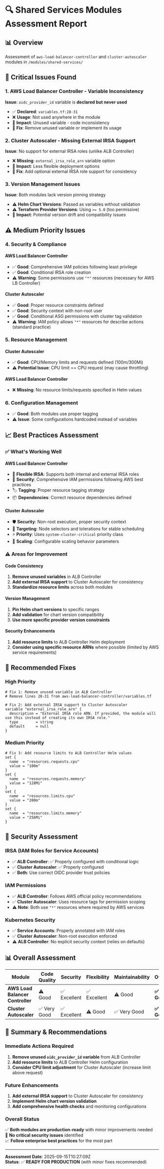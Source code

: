 # 🔍 Shared Services Modules Assessment Report

## 📊 **Overview**
Assessment of `aws-load-balancer-controller` and `cluster-autoscaler` modules in `/modules/shared-services/`

## 🚨 **Critical Issues Found**

### **1. AWS Load Balancer Controller - Variable Inconsistency**
**Issue**: `oidc_provider_id` variable is **declared but never used**
- ✅ **Declared**: `variables.tf:28-31`
- ❌ **Usage**: Not used anywhere in the module
- 🔧 **Impact**: Unused variable - code inconsistency
- 🎯 **Fix**: Remove unused variable or implement its usage

### **2. Cluster Autoscaler - Missing External IRSA Support**
**Issue**: No support for external IRSA roles (unlike ALB Controller)
- ❌ **Missing**: `external_irsa_role_arn` variable option
- 🔧 **Impact**: Less flexible deployment options
- 🎯 **Fix**: Add optional external IRSA role support for consistency

### **3. Version Management Issues**
**Issue**: Both modules lack version pinning strategy
- ⚠️ **Helm Chart Versions**: Passed as variables without validation
- ⚠️ **Terraform Provider Versions**: Using `>= 5.0` (too permissive)
- 🔧 **Impact**: Potential version drift and compatibility issues

## ⚠️ **Medium Priority Issues**

### **4. Security & Compliance**

#### **AWS Load Balancer Controller**
- ✅ **Good**: Comprehensive IAM policies following least privilege
- ✅ **Good**: Conditional IRSA role creation
- ⚠️ **Warning**: Some permissions use `"*"` resources (necessary for AWS LB Controller)

#### **Cluster Autoscaler**
- ✅ **Good**: Proper resource constraints defined
- ✅ **Good**: Security context with non-root user
- ✅ **Good**: Conditional ASG permissions with cluster tag validation
- ⚠️ **Warning**: IAM policy allows `"*"` resources for describe actions (standard practice)

### **5. Resource Management**

#### **Cluster Autoscaler**
- ✅ **Good**: CPU/Memory limits and requests defined (100m/300Mi)
- ⚠️ **Potential Issue**: CPU limit == CPU request (may cause throttling)

#### **AWS Load Balancer Controller**
- ❌ **Missing**: No resource limits/requests specified in Helm values

### **6. Configuration Management**
- ✅ **Good**: Both modules use proper tagging
- ⚠️ **Issue**: Some configurations hardcoded instead of variables

## 📈 **Best Practices Assessment**

### **✅ What's Working Well**

#### **AWS Load Balancer Controller**
- 🎯 **Flexible IRSA**: Supports both internal and external IRSA roles
- 🔐 **Security**: Comprehensive IAM permissions following AWS best practices
- 🏷️ **Tagging**: Proper resource tagging strategy
- 📦 **Dependencies**: Correct resource dependencies defined

#### **Cluster Autoscaler**
- 🛡️ **Security**: Non-root execution, proper security context
- 🎯 **Targeting**: Node selectors and tolerations for stable scheduling
- ⚡ **Priority**: Uses `system-cluster-critical` priority class
- 🔄 **Scaling**: Configurable scaling behavior parameters

### **⚠️ Areas for Improvement**

#### **Code Consistency**
1. **Remove unused variables** in ALB Controller
2. **Add external IRSA support** to Cluster Autoscaler for consistency
3. **Standardize resource limits** across both modules

#### **Version Management**
1. **Pin Helm chart versions** to specific ranges
2. **Add validation** for chart version compatibility
3. **Use more specific provider version constraints**

#### **Security Enhancements**
1. **Add resource limits** to ALB Controller Helm deployment
2. **Consider using specific resource ARNs** where possible (limited by AWS service requirements)

## 🔧 **Recommended Fixes**

### **High Priority**
```hcl
# Fix 1: Remove unused variable in ALB Controller
# Remove lines 28-31 from aws-load-balancer-controller/variables.tf

# Fix 2: Add external IRSA support to Cluster Autoscaler
variable "external_irsa_role_arn" {
  description = "External IRSA role ARN. If provided, the module will use this instead of creating its own IRSA role."
  type        = string
  default     = null
}
```

### **Medium Priority**
```hcl
# Fix 3: Add resource limits to ALB Controller Helm values
set {
  name  = "resources.requests.cpu"
  value = "100m"
}
set {
  name  = "resources.requests.memory"
  value = "128Mi"
}
set {
  name  = "resources.limits.cpu"
  value = "200m"
}
set {
  name  = "resources.limits.memory"
  value = "256Mi"
}
```

## 🎯 **Security Assessment**

### **IRSA (IAM Roles for Service Accounts)**
- ✅ **ALB Controller**: ✅ Properly configured with conditional logic
- ✅ **Cluster Autoscaler**: ✅ Properly configured
- ✅ **Both**: Use correct OIDC provider trust policies

### **IAM Permissions**
- ✅ **ALB Controller**: Follows AWS official policy recommendations
- ✅ **Cluster Autoscaler**: Uses resource tags for permission scoping
- ⚠️ **Note**: Both use `"*"` resources where required by AWS services

### **Kubernetes Security**
- ✅ **Service Accounts**: Properly annotated with IAM roles
- ✅ **Cluster Autoscaler**: Non-root execution enforced
- ⚠️ **ALB Controller**: No explicit security context (relies on defaults)

## 📊 **Overall Assessment**

| Module | Code Quality | Security | Flexibility | Maintainability | Overall |
|--------|-------------|----------|-------------|----------------|---------|
| **AWS Load Balancer Controller** | ⚠️ Good | ✅ Excellent | ✅ Excellent | ⚠️ Good | **✅ Good** |
| **Cluster Autoscaler** | ✅ Very Good | ✅ Excellent | ⚠️ Good | ✅ Very Good | **✅ Very Good** |

## 🎯 **Summary & Recommendations**

### **Immediate Actions Required**
1. **Remove unused `oidc_provider_id` variable** from ALB Controller
2. **Add resource limits** to ALB Controller Helm configuration
3. **Consider CPU limit adjustment** for Cluster Autoscaler (increase limit above request)

### **Future Enhancements**
1. **Add external IRSA support** to Cluster Autoscaler for consistency
2. **Implement Helm chart version validation**
3. **Add comprehensive health checks** and monitoring configurations

### **Overall Status**
✅ **Both modules are production-ready** with minor improvements needed  
🔧 **No critical security issues** identified  
📈 **Follow enterprise best practices** for the most part

---

**Assessment Date**: 2025-09-15T10:27:09Z  
**Status**: ✅ **READY FOR PRODUCTION** (with minor fixes recommended)

